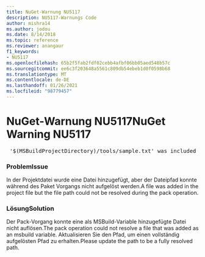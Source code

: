 ```yaml
---
title: NuGet-Warnung NU5117
description: NU5117-Warnungs Code
author: mishra14
ms.author: jodou
ms.date: 8/14/2018
ms.topic: reference
ms.reviewer: anangaur
f1_keywords:
- NU5117
ms.openlocfilehash: 65b2f5fab2fdf02cebb4afbf06bb05aed548b57c
ms.sourcegitcommit: ee6c3f203648a5561c809db54ebeb1d0f0598b68
ms.translationtype: MT
ms.contentlocale: de-DE
ms.lasthandoff: 01/26/2021
ms.locfileid: "98779457"
---
```

# <a name="nuget-warning-nu5117"></a><span data-ttu-id="96856-103">NuGet-Warnung NU5117</span><span class="sxs-lookup"><span data-stu-id="96856-103">NuGet Warning NU5117</span></span>
<pre> '$(MSBuildProjectDirectory)/tools/sample.txt' was included in the project but the path could not be resolved. Skipping...</pre>

### <a name="issue"></a><span data-ttu-id="96856-104">Problem</span><span class="sxs-lookup"><span data-stu-id="96856-104">Issue</span></span>

<span data-ttu-id="96856-105">In der Projektdatei wurde eine Datei hinzugefügt, aber der Dateipfad konnte während des Paket Vorgangs nicht aufgelöst werden.</span><span class="sxs-lookup"><span data-stu-id="96856-105">A file was added in the project file but the file path could not be resolved during the pack operation.</span></span>


### <a name="solution"></a><span data-ttu-id="96856-106">Lösung</span><span class="sxs-lookup"><span data-stu-id="96856-106">Solution</span></span>

<span data-ttu-id="96856-107">Der Pack-Vorgang konnte eine als MSBuild-Variable hinzugefügte Datei nicht auflösen.</span><span class="sxs-lookup"><span data-stu-id="96856-107">The pack operation could not resolve a file that was added as an msbuild variable.</span></span> <span data-ttu-id="96856-108">Aktualisieren Sie den Pfad, um einen vollständig aufgelösten Pfad zu erhalten.</span><span class="sxs-lookup"><span data-stu-id="96856-108">Please update the path to be a fully resolved path.</span></span>

